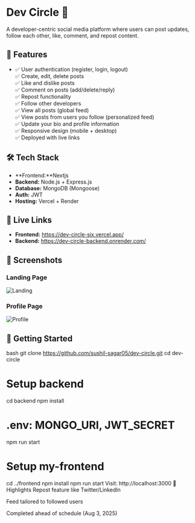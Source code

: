 # Dev Circle 🚀

A developer-centric social media platform where users can post updates, follow each other, like, comment, and repost content.

## 🌟 Features
- ✅ User authentication (register, login, logout)  
✅ Create, edit, delete posts  
✅ Like and dislike posts  
✅ Comment on posts (add/delete/reply)  
✅ Repost functionality  
✅ Follow other developers  
✅ View all posts (global feed)  
✅ View posts from users you follow (personalized feed)  
✅ Update your bio and profile information  
✅ Responsive design (mobile + desktop)  
✅ Deployed with live links


## 🛠️ Tech Stack
- **Frontend:**Nextjs  
- **Backend:** Node.js + Express.js  
- **Database:** MongoDB (Mongoose)  
- **Auth:** JWT  
- **Hosting:** Vercel + Render

## 🔗 Live Links
- **Frontend:** https://dev-circle-six.vercel.app/ 
- **Backend:** https://dev-circle-backend.onrender.com/

## 📸 Screenshots
### Landing Page
![Landing](my-frontend/public/images/landing-page-photo.png)

### Profile Page
![Profile](my-frontend/public/images/profile-page-photo.png)


## 🚀 Getting Started
bash
git clone https://github.com/sushil-sagar05/dev-circle.git
cd dev-circle

# Setup backend
cd backend
npm install
# .env: MONGO_URI, JWT_SECRET
npm run start

# Setup my-frontend
cd ../frontend
npm install
npm run start
Visit: http://localhost:3000 🎉
 Highlights
Repost feature like Twitter/LinkedIn

Feed tailored to followed users

Completed ahead of schedule (Aug 3, 2025)

